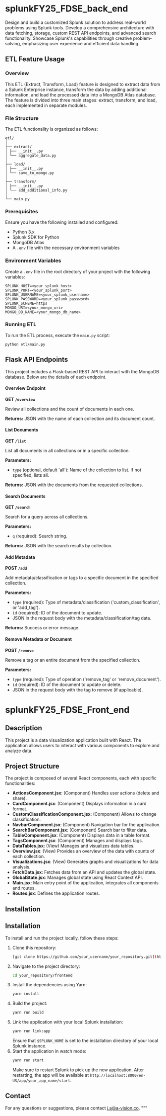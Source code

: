 
# splunkFY25_FDSE_back_end

Design and build a customized Splunk solution to address real-world problems using Splunk tools. Develop a comprehensive architecture with data fetching, storage, custom REST API endpoints, and advanced search functionality. Showcase Splunk's capabilities through creative problem-solving, emphasizing user experience and efficient data handling.

## ETL Feature Usage

### Overview

This ETL (Extract, Transform, Load) feature is designed to extract data from a Splunk Enterprise instance, transform the data by adding additional information, and load the processed data into a MongoDB Atlas database. The feature is divided into three main stages: extract, transform, and load, each implemented in separate modules.

### File Structure

The ETL functionality is organized as follows:

```
etl/
│
├── extract/
│ ├── __init__.py
│ └── aggregate_data.py
│
├── load/
│ ├── __init__.py
│ └── save_to_mongo.py
│
├── transform/
│ ├── __init__.py
│ └── add_additional_info.py
│
└── main.py
```

### Prerequisites

Ensure you have the following installed and configured:

- Python 3.x
- Splunk SDK for Python
- MongoDB Atlas
- A `.env` file with the necessary environment variables

### Environment Variables

Create a `.env` file in the root directory of your project with the following variables:

```
SPLUNK_HOST=<your_splunk_host>
SPLUNK_PORT=<your_splunk_port>
SPLUNK_USERNAME=<your_splunk_username>
SPLUNK_PASSWORD=<your_splunk_password>
SPLUNK_SCHEME=https
MONGO_URI=<your_mongo_uri>
MONGO_DB_NAME=<your_mongo_db_name>
```

### Running ETL

To run the ETL process, execute the `main.py` script:

```
python etl/main.py
```

## Flask API Endpoints

This project includes a Flask-based REST API to interact with the MongoDB database. Below are the details of each endpoint.

#### Overview Endpoint

**GET `/overview`**

Review all collections and the count of documents in each one.

**Returns:** JSON with the name of each collection and its document count.

#### List Documents

**GET `/list`**

List all documents in all collections or in a specific collection.

**Parameters:**
- `type` (optional, default 'all'): Name of the collection to list. If not specified, lists all.

**Returns:** JSON with the documents from the requested collections.

#### Search Documents

**GET `/search`**

Search for a query across all collections.

**Parameters:**
- `q` (required): Search string.

**Returns:** JSON with the search results by collection.

#### Add Metadata

**POST `/add`**

Add metadata/classification or tags to a specific document in the specified collection.

**Parameters:**
- `type` (required): Type of metadata/classification ('custom_classification', or 'add_tag').
- `id` (required): ID of the document to update.
- JSON in the request body with the metadata/classification/tag data.

**Returns:** Success or error message.

#### Remove Metadata or Document

**POST `/remove`**

Remove a tag or an entire document from the specified collection.

**Parameters:**
- `type` (required): Type of operation ('remove_tag' or 'remove_document').
- `id` (required): ID of the document to update or delete.
- JSON in the request body with the tag to remove (if applicable).

# splunkFY25_FDSE_Front_end

## Description

This project is a data visualization application built with React. The application allows users to interact with various components to explore and analyze data.

## Project Structure

The project is composed of several React components, each with specific functionalities:

- **ActionsComponent.jsx**: (Component) Handles user actions (delete and share).
- **CardComponent.jsx**: (Component) Displays information in a card format.
- **CustomClassificationComponent.jsx**: (Component) Allows to change classification.
- **NavbarComponent.jsx**: (Component) Navigation bar for the application.
- **SearchBarComponent.jsx**: (Component) Search bar to filter data.
- **TableComponent.jsx**: (Component) Displays data in a table format.
- **TagsComponent.jsx**: (Component) Manages and displays tags.
- **DataTables.jsx**: (View) Manages and visualizes data tables.
- **Overview.jsx**: (View) Provides an overview of the data with counts of each collection.
- **Visualizations.jsx**: (View) Generates graphs and visualizations for data analysis.
- **FetchData.jsx**: Fetches data from an API and updates the global state.
- **GlobalState.jsx**: Manages global state using React Context API.
- **Main.jsx**: Main entry point of the application, integrates all components and routes.
- **Routes.jsx**: Defines the application routes.

## Installation

## Installation

To install and run the project locally, follow these steps:

1. Clone this repository:
    ```bash
    [git clone https://github.com/your_username/your_repository.git](https://github.com/o0dante0o/splunkFY25_FDSE.git)
    ```
2. Navigate to the project directory:
    ```bash
    cd your_repository/frontend
    ```
3. Install the dependencies using Yarn:
    ```bash
    yarn install
    ```
4. Build the project:
    ```bash
    yarn run build
    ```
5. Link the application with your local Splunk installation:
    ```bash
    yarn run link:app
    ```
    Ensure that `$SPLUNK_HOME` is set to the installation directory of your local Splunk instance.
6. Start the application in watch mode:
    ```bash
    yarn run start
    ```
    Make sure to restart Splunk to pick up the new application. After restarting, the app will be available at `http://localhost:8000/en-US/app/your_app_name/start`.
   
## Contact

For any questions or suggestions, please contact [j.a@a-vision.co](mailto:j.a@a-vision.co).
"""



